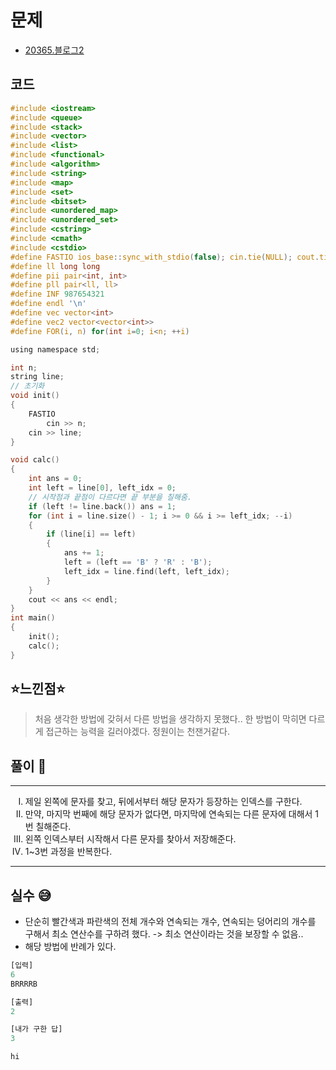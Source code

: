 # 문제
- [20365.블로그2](https://www.acmicpc.net/problem/20365)

## 코드
``` c
#include <iostream>
#include <queue>
#include <stack>
#include <vector>
#include <list>
#include <functional>
#include <algorithm>
#include <string>
#include <map>
#include <set>
#include <bitset>
#include <unordered_map>
#include <unordered_set>
#include <cstring>
#include <cmath>
#include <cstdio>
#define FASTIO ios_base::sync_with_stdio(false); cin.tie(NULL); cout.tie(NULL);
#define ll long long
#define pii pair<int, int>
#define pll pair<ll, ll>
#define INF 987654321
#define endl '\n'
#define vec vector<int>
#define vec2 vector<vector<int>>
#define FOR(i, n) for(int i=0; i<n; ++i)

using namespace std;

int n;
string line;
// 초기화
void init()
{
	FASTIO
		cin >> n;
	cin >> line;
}

void calc()
{
	int ans = 0;
	int left = line[0], left_idx = 0;
	// 시작점과 끝점이 다르다면 끝 부분을 칠해줌.
	if (left != line.back()) ans = 1;
	for (int i = line.size() - 1; i >= 0 && i >= left_idx; --i)
	{
		if (line[i] == left)
		{
			ans += 1;
			left = (left == 'B' ? 'R' : 'B');
			left_idx = line.find(left, left_idx);
		}
	}
	cout << ans << endl;
}
int main()
{
	init();
	calc();
}
```


## ⭐️느낀점⭐️
> 처음 생각한 방법에 갖혀서 다른 방법을 생각하지 못했다.. 한 방법이 막히면 다르게 접근하는 능력을 길러야겠다.
> 정원이는 천잰거같다.

## 풀이 📣
<hr/>
<ol type="I">
    <li> 제일 왼쪽에 문자를 찾고, 뒤에서부터 해당 문자가 등장하는 인덱스를 구한다. </li>
    <li> 만약, 마지막 번째에 해당 문자가 없다면, 마지막에 연속되는 다른 문자에 대해서 1번 칠해준다. </li>
    <li> 왼쪽 인덱스부터 시작해서 다른 문자를 찾아서 저장해준다. </li>
    <li> 1~3번 과정을 반복한다. </li>
</ol>
<hr/>

## 실수 😅
- 단순히 빨간색과 파란색의 전체 개수와 연속되는 개수, 연속되는 덩어리의 개수를 구해서 최소 연산수를 구하려 했다. -> 최소 연산이라는 것을 보장할 수 없음..
- 해당 방법에 반례가 있다.
```javascript
[입력]
6
BRRRRB

[출력]
2

[내가 구한 답]
3
```

`hi`
